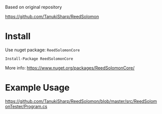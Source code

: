 Based on original repository 

https://github.com/TanukiSharp/ReedSolomon

# Install

Use nuget package: `ReedSolomonCore`

`Install-Package ReedSolomonCore`

More info: https://www.nuget.org/packages/ReedSolomonCore/

# Example Usage

https://github.com/TanukiSharp/ReedSolomon/blob/master/src/ReedSolomonTester/Program.cs
